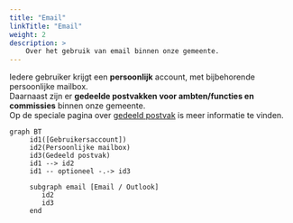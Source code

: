 ```yaml
---
title: "Email"
linkTitle: "Email"
weight: 2
description: >
    Over het gebruik van email binnen onze gemeente.
---
```


Iedere gebruiker krijgt een **persoonlijk** account, met bijbehorende persoonlijke mailbox.    
Daarnaast zijn er **gedeelde postvakken voor ambten/functies en commissies** binnen onze gemeente.    
Op de speciale pagina over [gedeeld postvak](./gedeeldpostvak) is meer informatie te vinden.


```mermaid
graph BT
     id1([Gebruikersaccount])
     id2(Persoonlijke mailbox)
     id3(Gedeeld postvak)
     id1 --> id2
     id1 -- optioneel -.-> id3
     
     subgraph email [Email / Outlook]
        id2
        id3
     end
    
```